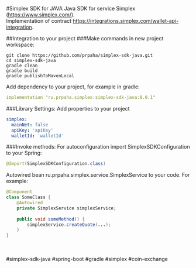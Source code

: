 #Simplex SDK for JAVA
Java SDK for service Simplex (https://www.simplex.com/).<br/>
Implementation of contract https://integrations.simplex.com/wallet-api-integration.

##Integration to your project
###Make commands in new project workspace:
```shell script
git clone https://github.com/prpaha/simplex-sdk-java.git
cd simplex-sdk-java
gradle clean
gradle build
gradle publishToMavenLocal
```
Add dependency to your project, for example in gradle: 
```yaml
implementation "ru.prpaha.simplex:simplex-sdk-java:0.0.1"
```

###Library Settings:
Add properties to your project
```yaml
simplex:
  mainNet: false
  apiKey: 'apiKey'
  walletId: 'walletId'
```

###Invoke methods:
For autoconfiguration import SimplexSDKConfiguration to your Spring:
```java
@Import(SimplexSDKConfiguration.class)
```
Autowired bean ru.prpaha.simplex.service.SimplexService to your code. For example:

```java
@Component
class SomeClass {
    @Autowired
    private SimplexService simplexService;
    
    public void someMethod() {
        simplexService.createQuote(...);
    }
}
```

<br/>
<br/>
#simplex-sdk-java
#spring-boot
#gradle
#simplex
#coin-exchange